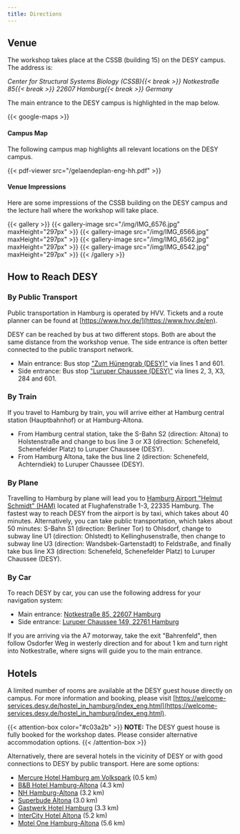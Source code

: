 ```yaml
---
title: Directions
---
```


## Venue

The workshop takes place at the CSSB (building 15) on the DESY campus. The address is:

_Center for Structural Systems Biology (CSSB){{< break >}}
Notkestraße 85{{< break >}}
22607 Hamburg{{< break >}}
Germany_

The main entrance to the DESY campus is highlighted in the map below.

{{< google-maps >}}

#### Campus Map

The following campus map highlights all relevant locations on the DESY campus.

{{< pdf-viewer src="/gelaendeplan-eng-hh.pdf" >}}

#### Venue Impressions

Here are some impressions of the CSSB building on the DESY campus and the lecture hall where the workshop will take place.

{{< gallery >}}
{{< gallery-image src="/img/IMG_6576.jpg" maxHeight="297px" >}}
{{< gallery-image src="/img/IMG_6566.jpg" maxHeight="297px" >}}
{{< gallery-image src="/img/IMG_6562.jpg" maxHeight="297px" >}}
{{< gallery-image src="/img/IMG_6542.jpg" maxHeight="297px" >}}
{{< /gallery >}}

## How to Reach DESY

### By Public Transport

Public transportation in Hamburg is operated by HVV. Tickets and a route planner can be found at [https://www.hvv.de/](https://www.hvv.de/en).

DESY can be reached by bus at two different stops. Both are about the same distance from the workshop venue. The side entrance is often better connected to the public transport network.

- Main entrance: Bus stop ["Zum Hünengrab (DESY)"](https://geofox.hvv.de/jsf/home.seam?language=en&destination=DESY) via lines 1 and 601.
- Side entrance: Bus stop ["Luruper Chaussee (DESY)"](<https://geofox.hvv.de/jsf/home.seam?language=en&destination=Luruper%20Chaussee%20(DESY)>) via lines 2, 3, X3, 284 and 601.

### By Train

If you travel to Hamburg by train, you will arrive either at Hamburg central station (Hauptbahnhof) or at Hamburg-Altona.

- From Hamburg central station, take the S-Bahn S2 (direction: Altona) to Holstenstraße and change to bus line 3 or X3 (direction: Schenefeld, Schenefelder Platz) to Luruper Chaussee (DESY).
- From Hamburg Altona, take the bus line 2 (direction: Schenefeld, Achterndiek) to Luruper Chaussee (DESY).

### By Plane

Travelling to Hamburg by plane will lead you to [Hamburg Airport "Helmut Schmidt" (HAM)](http://www.hamburg-airport.de/) located at Flughafenstraße 1-3, 22335 Hamburg. The fastest way to reach DESY from the airport is by taxi, which takes about 40 minutes. Alternatively, you can take public transportation, which takes about 50 minutes: S-Bahn S1 (direction: Berliner Tor) to Ohlsdorf, change to subway line U1 (direction: Ohlstedt) to Kellinghusenstraße, then change to subway line U3 (direction: Wandsbek-Gartenstadt) to Feldstraße, and finally take bus line X3 (direction: Schenefeld, Schenefelder Platz) to Luruper Chaussee (DESY).

### By Car

To reach DESY by car, you can use the following address for your navigation system:

- Main entrance: [Notkestraße 85, 22607 Hamburg](https://goo.gl/maps/t98PCqKKEAC2)
- Side entrance: [Luruper Chaussee 149, 22761 Hamburg](https://www.google.de/maps/dir//53.5769039,9.8880141/@53.5757698,9.8889466,17.11z)

If you are arriving via the A7 motorway, take the exit "Bahrenfeld", then follow Osdorfer Weg in westerly direction and for about 1 km and turn right into Notkestraße, where signs will guide you to the main entrance.

## Hotels

A limited number of rooms are available at the DESY guest house directly on campus. For more information and booking, please visit [https://welcome-services.desy.de/hostel_in_hamburg/index_eng.html](https://welcome-services.desy.de/hostel_in_hamburg/index_eng.html).

{{< attention-box color="#c03a2b" >}}
**NOTE:** The DESY guest house is fully booked for the workshop dates. Please consider alternative accommodation options.
{{< /attention-box >}}

Alternatively, there are several hotels in the vicinity of DESY or with good connections to DESY by public transport. Here are some options:

- [Mercure Hotel Hamburg am Volkspark](https://all.accor.com/hotel/1659/index.de.shtml) (0.5 km)
- [B&B Hotel Hamburg-Altona](https://www.hotel-bb.com/de/hotel/hamburg-altona) (4.3 km)
- [NH Hamburg-Altona](https://www.nh-hotels.com/de/hotel/nh-hamburg-altona) (3.2 km)
- [Superbude Altona](https://www.superbude.com/hotel-hamburg/altona) (3.0 km)
- [Gastwerk Hotel Hamburg](https://www.gastwerk.com/) (3.3 km)
- [InterCity Hotel Altona](https://hrewards.com/de/intercityhotel-hamburg-altona) (5.2 km)
- [Motel One Hamburg-Altona](https://www.motel-one.com/de/hotels/hamburg/hotel-hamburg-altona/) (5.6 km)
